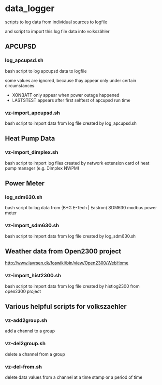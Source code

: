 # data_logger
scripts to log data from individual sources to logfile

and script to import this log file data into volkszähler



## APCUPSD

### log_apcupsd.sh
bash script to log apcupsd data to logfile

some values are ignored, because thay appear only under certain circumstances
* XONBATT only appear when power outage happened
* LASTSTEST appears after first selftest of apcupsd run time


### vz-import_apcupsd.sh
bash script to import data from log file created by log_apcupsd.sh



## Heat Pump Data

### vz-import_dimplex.sh
bash script to import log files created by network extension card of heat pump manager 
(e.g. Dimplex NWPM)



## Power Meter

### log_sdm630.sh
bash script to log data from (B+G E-Tech | Eastron) SDM630 modbus power meter


### vz-import_sdm630.sh
bash script to import data from log file created by log_sdm630.sh


## Weather data from Open2300 project
http://www.lavrsen.dk/foswiki/bin/view/Open2300/WebHome

### vz-import_hist2300.sh
bash script to import data from log file created by histlog2300 from open2300 project



## Various helpful scripts for volkszaehler

### vz-add2group.sh
add a channel to a group


### vz-del2group.sh
delete a channel from a group


### vz-del-from.sh
delete data values from a channel at a time stamp or a period of time

